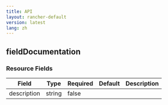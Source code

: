 ```yaml
---
title: API
layout: rancher-default
version: latest
lang: zh
---
```


## fieldDocumentation





### Resource Fields

Field | Type | Required | Default | Description
---|---|---|---|---
description | string | false |  | 

